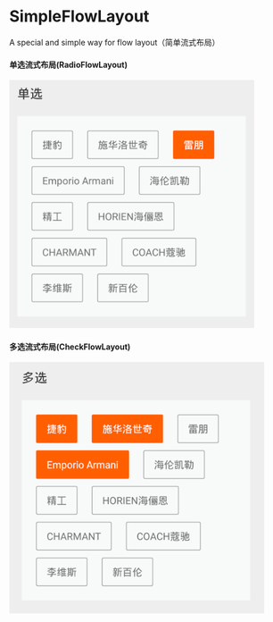 # SimpleFlowLayout
A special and simple way for flow layout（简单流式布局）
#### 单选流式布局(RadioFlowLayout)
![单选](https://github.com/f1mert/SimpleFlowLayout/blob/master/Sample/单选.png)
#### 多选流式布局(CheckFlowLayout)
![单选](https://github.com/f1mert/SimpleFlowLayout/blob/master/Sample/多选.png)
